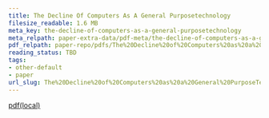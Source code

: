 ```yaml
---
title: The Decline Of Computers As A General Purposetechnology
filesize_readable: 1.6 MB
meta_key: the-decline-of-computers-as-a-general-purposetechnology
meta_relpath: paper-extra-data/pdf-meta/the-decline-of-computers-as-a-general-purposetechnology.yaml
pdf_relpath: paper-repo/pdfs/The%20Decline%20of%20Computers%20as%20a%20General%20PurposeTechnology.pdf
reading_status: TBD
tags:
- other-default
- paper
url_slug: The%20Decline%20of%20Computers%20as%20a%20General%20PurposeTechnology
---
```


[pdf(local)](../../paper-repo/pdfs/The%20Decline%20of%20Computers%20as%20a%20General%20PurposeTechnology.pdf)

